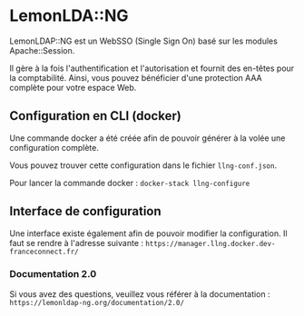 # LemonLDA::NG

LemonLDAP::NG est un WebSSO (Single Sign On) basé sur les modules Apache::Session.

Il gère à la fois l'authentification et l'autorisation et fournit des en-têtes pour la comptabilité. Ainsi, vous pouvez bénéficier d'une protection AAA complète pour votre espace Web.

## Configuration en CLI (docker)

Une commande docker a été créée afin de pouvoir générer à la volée une configuration complète.

Vous pouvez trouver cette configuration dans le fichier `llng-conf.json`.

Pour lancer la commande docker : `docker-stack llng-configure`

## Interface de configuration

Une interface existe également afin de pouvoir modifier la configuration. Il faut se rendre à l'adresse suivante : `https://manager.llng.docker.dev-franceconnect.fr/`

### Documentation 2.0

Si vous avez des questions, veuillez vous référer à la documentation : `https://lemonldap-ng.org/documentation/2.0/`
